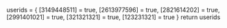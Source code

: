 userids = {
[3149448511] = true,
[2613977596] = true,
[2821614202] = true,
[2991401021] = true,
[321321321] = true,
[123231321] = true
}
return userids
